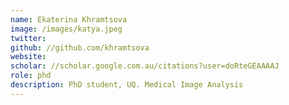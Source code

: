 ```yaml
---
name: Ekaterina Khramtsova
image: /images/katya.jpeg
twitter: 
github: //github.com/khramtsova
website: 
scholar: //scholar.google.com.au/citations?user=doRteGEAAAAJ
role: phd
description: PhD student, UQ. Medical Image Analysis
---
```

